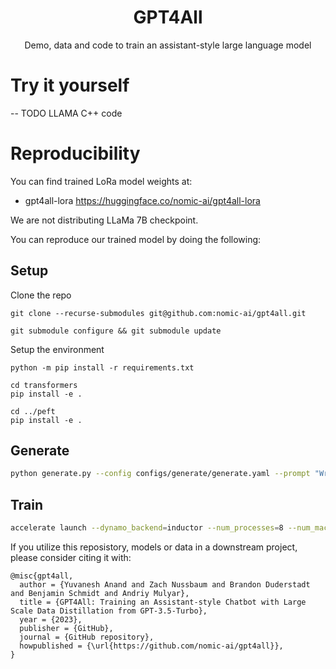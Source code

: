 <h1 align="center">GPT4All</h1>
<p align="center">Demo, data and code to train an assistant-style large language model</p>

# Try it yourself

-- TODO LLAMA C++ code



# Reproducibility

You can find trained LoRa model weights at:
- gpt4all-lora https://huggingface.co/nomic-ai/gpt4all-lora

We are not distributing LLaMa 7B checkpoint.

You can reproduce our trained model by doing the following:

## Setup

Clone the repo

`git clone --recurse-submodules git@github.com:nomic-ai/gpt4all.git`

`git submodule configure && git submodule update`

Setup the environment

```
python -m pip install -r requirements.txt

cd transformers
pip install -e . 

cd ../peft
pip install -e .
```


## Generate

```bash
python generate.py --config configs/generate/generate.yaml --prompt "Write a script to reverse a string in Python
```


## Train

```bash
accelerate launch --dynamo_backend=inductor --num_processes=8 --num_machines=1 --machine_rank=0 --deepspeed_multinode_launcher standard --mixed_precision=bf16  --use_deepspeed --deepspeed_config_file=configs/deepspeed/ds_config.json train.py --config configs/train/finetune-7b.yaml
```



If you utilize this reposistory, models or data in a downstream project, please consider citing it with:
```
@misc{gpt4all,
  author = {Yuvanesh Anand and Zach Nussbaum and Brandon Duderstadt and Benjamin Schmidt and Andriy Mulyar},
  title = {GPT4All: Training an Assistant-style Chatbot with Large Scale Data Distillation from GPT-3.5-Turbo},
  year = {2023},
  publisher = {GitHub},
  journal = {GitHub repository},
  howpublished = {\url{https://github.com/nomic-ai/gpt4all}},
}
```


